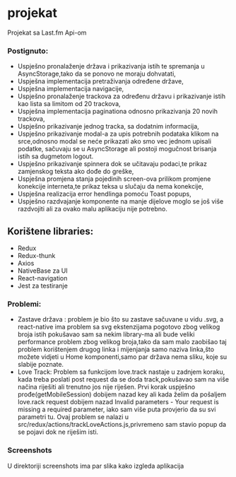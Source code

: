 # projekat
Projekat sa Last.fm Api-om
### Postignuto:
- Uspješno pronalaženje država i prikazivanja istih te spremanja u AsyncStorage,tako da se ponovo ne moraju dohvatati,
- Uspješna implementacija pretraživanja određene države,
- Uspješna implementacija navigacije,
- Uspješno pronalaženje trackova za određenu državu i prikazivanje istih kao lista sa limitom od 20 trackova,
- Uspješna implementacija paginationa odnosno prikazivanja 20 novih trackova,
- Uspješno prikazivanje jednog tracka, sa dodatnim informacija,
- Uspješno prikazivanje modal-a za upis potrebnih podataka klikom na srce,odnosno modal se neće prikazati ako smo vec jednom upisali podatke, sačuvaju se u AsyncStorage ali postoji mogučnost brisanja istih sa dugmetom  logout.
- Uspješno prikazivanje spinnera dok se učitavaju podaci,te prikaz zamjenskog teksta ako dođe do greške,
- Uspješna promjena stanja pojedinih screen-ova prilikom promjene konekcije interneta,te prikaz teksa u slučaju da nema konekcije,
- Uspješna realizacija error hendlinga pomoću Toast popups,
- Uspješno razdvajanje komponente na manje dijelove moglo se još više razdvojiti ali za ovako malu aplikaciju nije potrebno.

## Korištene libraries:
- Redux
- Redux-thunk
- Axios
- NativeBase za UI
- React-navigation
- Jest za testiranje
### Problemi:
- Zastave država : problem je bio što su zastave sačuvane u vidu .svg, a react-native ima problem sa svg ekstenzijama pogotovo zbog velikog broja istih pokušavao sam sa nekim library-ma ali bude veliki performance problem zbog velikog broja,tako da sam malo zaobišao taj problem korištenjem drugog linka i mijenjanja samo naziva linka,što možete vidjeti u Home komponenti,samo par država nema sliku, koje su slabije poznate.
- Love Track: Problem sa funkcijom love.track nastaje u zadnjem koraku, kada treba poslati post request da se doda track,pokušavao sam na više načina riješiti ali trenutno jos nije riješen. Prvi korak uspješno prođe(getMobileSession) dobijem nazad key ali kada želim da pošaljem love.rack request dobijem nazad Invalid parameters - Your request is missing a required parameter, iako sam više puta provjerio da su svi parametri tu. Ovaj problem se nalazi u src/redux/actions/trackLoveActions.js,privremeno sam stavio popup da se pojavi dok ne riješim isti.
### Screenshots
U direktoriji screenshots ima par slika kako izgleda aplikacija
